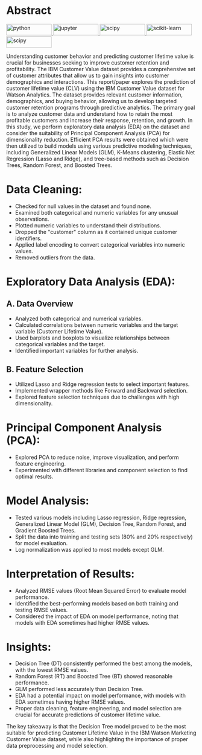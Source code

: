 # Abstract

<p align="left"> 
<a href="https://www.python.org" target="_blank" rel="noreferrer"> <img src="https://img.shields.io/badge/Python-FFD43B?style=for-the-badge&logo=python&logoColor=blue" alt="python" width="120" height="30"/> </a>
<a href="https://jupyter.org/" target="_blank" rel="noreferrer"> <img src="https://img.shields.io/badge/Jupyter-F37626.svg?&style=for-the-badge&logo=Jupyter&logoColor=white" alt="jupyter" width="120" height="30"/> </a>
<a href="https://colab.research.google.com/?utm_source=scs-index" target="_blank" rel="noreferrer"> <img src="https://img.shields.io/badge/Colab-F9AB00?style=for-the-badge&logo=googlecolab&color=525252" alt="scipy" width="120" height="30"/> </a>
<a href="https://scikit-learn.org/stable/" target="_blank" rel="noreferrer"> <img src="https://img.shields.io/badge/scikit_learn-F7931E?style=for-the-badge&logo=scikit-learn&logoColor=white" alt="scikit-learn" width="120" height="30"/> </a>
<a href="https://scipy.org/" target="_blank" rel="noreferrer"> <img src="https://img.shields.io/badge/SciPy-654FF0?style=for-the-badge&logo=SciPy&logoColor=white" alt="scipy" width="120" height="30"/> </a>

  
</p>

Understanding customer behavior and predicting customer lifetime value is crucial for businesses seeking to improve customer retention and profitability. The IBM Customer Value dataset provides a comprehensive set of customer attributes that allow us to gain insights into customer demographics and interactions. This report/paper explores the prediction of customer lifetime value (CLV) using the IBM Customer Value dataset for Watson Analytics. The dataset provides relevant customer information, demographics, and buying behavior, allowing us to develop targeted customer retention programs through predictive analytics. The primary goal is to analyze customer data and understand how to retain the most profitable customers and increase their response, retention, and growth. In this study, we perform exploratory data analysis (EDA) on the dataset and consider the suitability of Principal Component Analysis (PCA) for dimensionality reduction. Efficient PCA results were obtained which were then  utilized to build models using  various predictive modeling techniques, including Generalized Linear Models (GLM), K-Means clustering, Elastic Net Regression (Lasso and Ridge), and tree-based methods such as Decision Trees, Random Forest, and Boosted Trees.

# Data Cleaning:

-   Checked for null values in the dataset and found none.
-   Examined both categorical and numeric variables for any unusual observations.
-   Plotted numeric variables to understand their distributions.
-   Dropped the "customer" column as it contained unique customer identifiers.
-   Applied label encoding to convert categorical variables into numeric values.
-   Removed outliers from the data.

# Exploratory Data Analysis (EDA): 
## A. Data Overview

-   Analyzed both categorical and numerical variables.
-   Calculated correlations between numeric variables and the target variable (Customer Lifetime Value).
-   Used barplots and boxplots to visualize relationships between categorical variables and the target.
-   Identified important variables for further analysis.

## B. Feature Selection

-   Utilized Lasso and Ridge regression tests to select important features.
-   Implemented wrapper methods like Forward and Backward selection.
-   Explored feature selection techniques due to challenges with high dimensionality.

# Principal Component Analysis (PCA):

-   Explored PCA to reduce noise, improve visualization, and perform feature engineering.
-   Experimented with different libraries and component selection to find optimal results.

# Model Analysis:

-   Tested various models including Lasso regression, Ridge regression, Generalized Linear Model (GLM), Decision Tree, Random Forest, and Gradient Boosted Trees.
-   Split the data into training and testing sets (80% and 20% respectively) for model evaluation.
-   Log normalization was applied to most models except GLM.

# Interpretation of Results:

-   Analyzed RMSE values (Root Mean Squared Error) to evaluate model performance.
-   Identified the best-performing models based on both training and testing RMSE values.
-   Considered the impact of EDA on model performance, noting that models with EDA sometimes had higher RMSE values.

# Insights:

-   Decision Tree (DT) consistently performed the best among the models, with the lowest RMSE values.
-   Random Forest (RT) and Boosted Tree (BT) showed reasonable performance.
-   GLM performed less accurately than Decision Tree.
-   EDA had a potential impact on model performance, with models with EDA sometimes having higher RMSE values.
-   Proper data cleaning, feature engineering, and model selection are crucial for accurate predictions of customer lifetime value.

The key takeaway is that the Decision Tree model proved to be the most suitable for predicting Customer Lifetime Value in the IBM Watson Marketing Customer Value dataset, while also highlighting the importance of proper data preprocessing and model selection.
